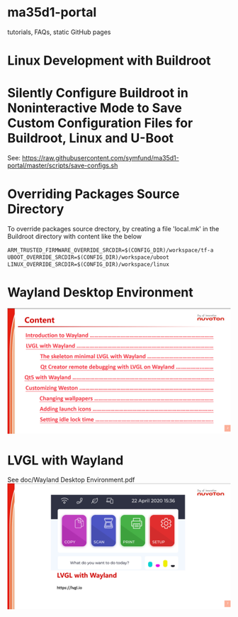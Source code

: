 # ma35d1-portal
tutorials, FAQs, static GitHub pages

# Linux Development with Buildroot

# Silently Configure Buildroot in Noninteractive Mode to Save Custom Configuration Files for Buildroot, Linux and U-Boot
See: https://raw.githubusercontent.com/symfund/ma35d1-portal/master/scripts/save-configs.sh

# Overriding Packages Source Directory
To override packages source drectory, by creating a file 'local.mk' in the Buildroot directory with content like the below
```
ARM_TRUSTED_FIRMWARE_OVERRIDE_SRCDIR=$(CONFIG_DIR)/workspace/tf-a
UBOOT_OVERRIDE_SRCDIR=$(CONFIG_DIR)/workspace/uboot
LINUX_OVERRIDE_SRCDIR=$(CONFIG_DIR)/workspace/linux
```
# Wayland Desktop Environment
![Content of Wayland Desktop Environment](/pics/wayland-desktop-environment-content.png)

# LVGL with Wayland
See doc/Wayland Desktop Environment.pdf
![LVGL with Wayland](/pics/lvgl-with-wayland.png)
